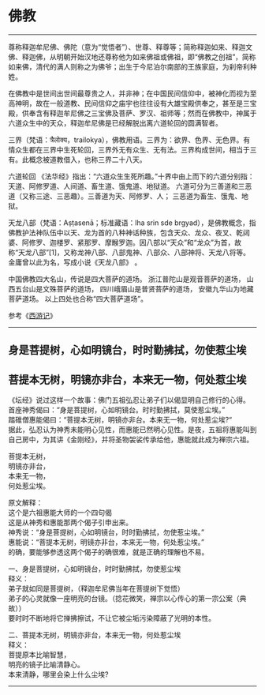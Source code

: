 # 佛教


---------------------------------------------------------------------------------------------------------------------


尊称释迦牟尼佛、佛陀（意为“觉悟者”）、世尊、释尊等；简称释迦如来、释迦文佛、释迦佛，从明朝开始汉地还尊称他为如来佛祖或佛祖，即“佛教之创祖”，简称如来佛，清代的满人则称之为佛爷；出生于今尼泊尔南部的王族家庭，为刹帝利种姓。


在佛教中是世间出世间最尊贵之人，并非神；在中国民间信仰中，被神化而视为至高神明，故在一般道教、民间信仰之庙宇也往往设有大雄宝殿供奉之，甚至是三宝殿，供奉含有释迦牟尼佛之三宝佛及菩萨、罗汉、祖师等；然而在佛教中，神属于六道众生中的天众，释迦牟尼佛是已经解脱出离六道轮回的圆满智者。



三界（梵语：त्रैलोक्य，trailokya），佛教用语。三界为：欲界、色界、无色界。有情众生都在三界中生死轮回，三界外无有众生、无有法。三界构成世间，相当于三有。此概念被道教借入，也称三界二十八天。


六道轮回
《法华经》指出：“六道众生生死所趣。”十界中由上而下的六道分别指：天道、阿修罗道、人间道、畜生道、饿鬼道、地狱道。
六道可分为三善道和三恶道（又称三途、三恶趣）。三善道为天、阿修罗、人； 三恶道为畜生、饿鬼、地狱。


天龙八部（梵语：Aṣṭasenā；标准藏语：lha srin sde brgyad），是佛教概念，指佛教护法神队伍中以天、龙为首的八种神话种族，包含天众、龙众、夜叉、乾闼婆、阿修罗、迦楼罗、紧那罗、摩睺罗迦。因八部以“天众”和“龙众”为首，故称“天龙八部”[1]，又称龙神八部、八部鬼神、八部众、八部神将、天龙八将等。金庸曾以此为名，写成小说《天龙八部》 。




中国佛教四大名山，传说是四大菩萨的道场。
浙江普陀山是观音菩萨的道场，
山西五台山是文殊菩萨的道场，
四川峨眉山是普贤菩萨的道场，
安徽九华山为地藏菩萨道场。
以上四处也合称“四大菩萨道场”。




参考《[西游记](西游记.md)》

---------------------------------------------------------------------------------------------------------------------
## 身是菩提树，心如明镜台，时时勤拂拭，勿使惹尘埃
## 菩提本无树，明镜亦非台，本来无一物，何处惹尘埃


《坛经》说过这样一个故事：佛门五祖弘忍让弟子们以偈显明自己修行的心得。  
首座神秀偈曰：“身是菩提树，心如明镜台。时时勤拂拭，莫使惹尘埃。”  
踏碓僧惠能偈曰：“菩提本无树，明镜亦非台。本来无一物，何处惹尘埃?“  
据此，弘忍认为神秀未能明心见性，而惠能已然明心见性。是夜，五祖将惠能叫到自己房中，为其讲《金刚经》，并将圣物袈裟传承给他，惠能就此成为禅宗六祖。  


菩提本无树，  
明镜亦非台，  
本来无一物，  
何处惹尘埃。  

原文解释：  
这个是六祖惠能大师的一个四句偈  
这是从神秀和惠能那两个偈子引申出来。  
神秀说：“身是菩提树，心如明镜台，时时勤拂拭，勿使惹尘埃。”  
惠能说：“菩提本无树，明镜亦非台，本来无一物，何处惹尘埃。”  
的确，要能够参透这两个偈子的确很难，就是正确的理解也不易。  


一、身是菩提树，心如明镜台，时时勤拂拭，勿使惹尘埃  
释义：  
弟子就如同是菩提树，（释迦牟尼佛当年在菩提树下觉悟）  
弟子的心灵就像一座明亮的台镜。（捻花微笑，禅宗以心传心的第一宗公案（典故））  
要时时不断地将它掸拂擦试，不让它被尘垢污染障蔽了光明的本性。  

二、菩提本无树，明镜亦非台，本来无一物，何处惹尘埃  
释义：  
菩提原本比喻智慧，  
明亮的镜子比喻清静心。  
本来清静，哪里会染上什么尘埃?  






---------------------------------------------------------------------------------------------------------------------





